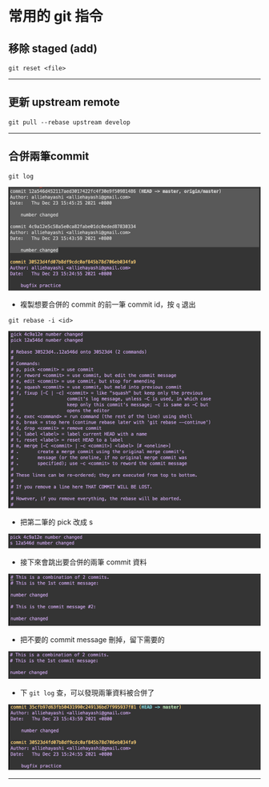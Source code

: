 # 常用的 git 指令

## 移除 staged (add)
```
git reset <file>
```
---
## 更新 upstream remote
```
git pull --rebase upstream develop
```

---
## 合併兩筆commit
```
git log   
```
![1]  
- 複製想要合併的 commit 的前一筆 commit id，按 `q` 退出
```
git rebase -i <id>
```

![6]  

- 把第二筆的 pick 改成 s  
   
![2]    

- 接下來會跳出要合併的兩筆 commit 資料  
    
![3]  
- 把不要的 commit message 刪掉，留下需要的  
  
![5]

- 下 `git log` 查，可以發現兩筆資料被合併了
   
![4]

---





 

[1]:https://github.com/alliehayashi/Markdown_Pictures/raw/master/git-commands/01-git-log.png
[2]:https://github.com/alliehayashi/Markdown_Pictures/raw/master/git-commands/02-piuck-s.png
[3]:https://github.com/alliehayashi/Markdown_Pictures/raw/master/git-commands/03-2-commit-messages.png
[4]:https://github.com/alliehayashi/Markdown_Pictures/raw/master/git-commands/04-rebased.png
[5]:https://github.com/alliehayashi/Markdown_Pictures/raw/master/git-commands/05-commit-msg.png
[6]:https://github.com/alliehayashi/Markdown_Pictures/raw/master/git-commands/06-before-pick.png
